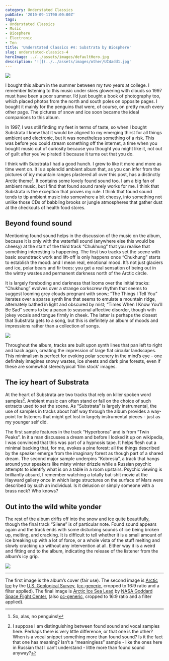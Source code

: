 ```yaml
---
category: Understated Classics
pubDate: '2010-09-11T00:00:00Z'
tags:
- Understated Classics
- Music
- Biosphere
- Electronic
- Ten
title: 'Understated Classics #4: Substrata by Biosphere'
slug: understated-classics-4
heroImage: ../../assets/images/defaultHero.jpg
description: '![](../../assets/images/other/UC4add1.jpg'
---
```

![](../../assets/images/other/UC4add1.jpg)

I bought this album in the summer between my two years at college. I remember listening to this music under skies glowering with clouds so 1997 must have been a poor summer. I’d just bought a book of photography too, which placed photos from the north and south poles on opposite pages. I bought it mainly for the penguins that were, of course, on pretty much every other page. The pictures of snow and ice soon became the ideal companions to this album.

In 1997, I was still finding my feet in terms of taste, so when I bought Substrata I knew that it would be aligned to my emerging thirst for all things ambient and electronic, but it was nonetheless something of a risk. This was before you could stream something off the internet, a time when you bought music out of curiosity because you thought you might like it, not out of guilt after you’ve pirated it because it turns out that you do.


I think with Substrata I had a good hunch. I grew to like it more and more as time went on. It is a splendid ambient album that, as you can infer from the pictures of icy mountain ranges plastered all over this post, has a distinctly Arctic theme[^1]. It contains some lovely found sound too. I am a big fan of ambient music, but I find that found sound rarely works for me. I think that Substrata is the exception that proves my rule. I think that found sound tends to tip ambient music into somewhere a bit cheesy, into something not unlike those CDs of babbling brooks or jungle atmospheres that gather dust at the checkouts of health food stores.

## Beyond found sound

Mentioning found sound helps in the discussion of the music on the album, because it is only with the waterfall sound (anywhere else this would be cheesy) at the start of the third track “Chukhung” that you realise that something interesting is happening. The first two tracks set the scene with basic soundtrack work and lift-off is only happens once “Chukhung” starts to establish the mood: and I mean real, emotional mood. It’s not just glaciers and ice, polar bears and fir trees: you get a real sensation of being out in the wintry wastes and permanent darkness north of the Arctic circle.

It is largely foreboding and darkness that looms over the initial tracks: “Chukhung” evolves over a strange corkscrew rhythm that seems to suggest looming grey clouds pregnant with snow; “The Things I Tell You” iterates over a sparse synth line that seems to emulate a mountain ridge, alternately bathed in light and obscured by mist; “Times When I Know You’ll Be Sad” seems to be a paean to seasonal affective disorder, though with jokey vocals and tongue firmly in cheek. The latter is perhaps the closest that Substrata gets to a song, but this is definitely an album of moods and impressions rather than a collection of songs.

![](../../assets/images/other/UC4add2.jpg)

Throughout the album, tracks are built upon synth lines that pan left to right and back again, creating the impression of large flat circular landscapes. This minimalism is perfect for evoking polar scenery in the mind’s eye - one definitely imagines snowy wastes, ice sheets and dark pine forests, even if these are somewhat stereotypical ‘film stock’ images.

## The icy heart of Substrata

At the heart of Substrata are two tracks that rely on killer spoken word samples[^2]. Ambient music can often stand or fall on the choice of such extracts used to set the scene. As “Substrata” is largely instrumental, the use of samples in tracks about half way through the album provides a way-point for listeners that might get lost in largely instrumental pieces - just as my younger self did.

The first sample features in the track “Hyperborea” and is from “Twin Peaks”. In it a man discusses a dream and before I looked it up on wikipedia, I was convinced that this was part of a hypnosis tape. It helps flesh out a minimal backing that, for me, evokes a pine forest: all the things described by the speaker emerge from the imaginary forest as though part of a shared dream. The second major sample underpins “Kobresia”, a track that hangs around your speakers like misty winter drizzle while a Russian psychic attempts to identify what is on a table in a room upstairs. Psychic viewing is brilliantly absurd, I remember watching a totally bat-shit movie at the Hayward gallery once in which large structures on the surface of Mars were described by such an individual. Is it delusion or simply someone with a brass neck? Who knows?

## Out into the wild white yonder

The rest of the album drifts off into the snow and ice quite beautifully, though the final track “Silene” is of particular note. Found sound appears again and the track ends with some disturbing sounds of ice being broken up, melting, and cracking. It is difficult to tell whether it is a small amount of ice breaking up with a lot of force, or a whole vista of the stuff melting and slowly cracking up without any intervention at all. Either way it is a weird and fitting end to the album, indicating the release of the listener from the album’s icy grip.

![](../../assets/images/other/UC4add3.jpg)

* * *

The first image is the album’s cover (fair use). The second image is [Arctic Ice](https://flic.kr/p/7EbJXP) by the [U.S. Geological Survey](https://www.flickr.com/photos/usgeologicalsurvey/), ([cc-generic,](https://creativecommons.org/licenses/by/2.0/) cropped to 16:9 ratio and a filter applied). The final image is [Arctic Ice Sea Lead](https://flic.kr/p/cZJZGo) by [NASA Goddard Space Flight Center](https://www.flickr.com/photos/gsfc/), (also [cc-generic,](https://creativecommons.org/licenses/by/2.0/) cropped to 16:9 ratio and a filter applied).

[^1]: So, alas, no penguins!
[^2]: I suppose I am distinguishing between found sound and vocal samples here. Perhaps there is very little difference, or that one is the other? When is a vocal snippet something more than found sound? Is it the fact that one has meaning? Isn’t a “meaningless” sample - like the ones here in Russian that I can’t understand - little more than found sound anyway?